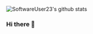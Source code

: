 ![SoftwareUser23's github stats](https://github-readme-stats.vercel.app/api?username=SoftwareUser23&show_icons=true&theme=tokyonight)
### Hi there 👋

<!--
**SoftwareUser23/SoftwareUser23** is a ✨ _special_ ✨ repository because its `README.md` (this file) appears on your GitHub profile.

Here are some ideas to get you started:

- 🔭 I’m currently working on ..
- 🌱 I’m currently learning Java ...
- 👯 I’m looking to collaborate on ...
- 🤔 I’m looking for help with ...
- 💬 Ask me about ...
- 📫 How to reach me: ...
- 😄 Pronouns: ...
- ⚡ Fun fact: ...
-->
